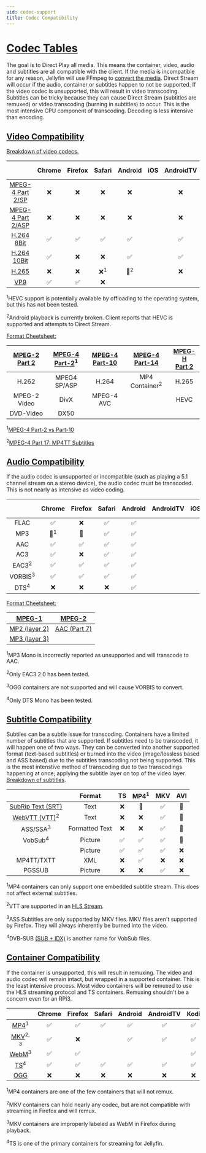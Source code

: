 ```yaml
---
uid: codec-support
title: Codec Compatibility
---
```


 # [Codec Tables](https://en.wikipedia.org/wiki/List_of_codecs "Wikipedia's list of all codecs")
 
The goal is to Direct Play all media. This means the container, video, audio and subtitles are all compatible with the client. If the media is incompatible for any reason, Jellyfin will use FFmpeg to [convert the media](http://howto-pages.org/ffmpeg/). Direct Stream will occur if the audio, container or subtitles happen to not be supported. If the video codec is unsupported, this will result in video transcoding. Subtitles can be tricky because they can cause Direct Stream (subtitles are remuxed) or video transcoding (burning in subtitles) to occur. This is the most intensive CPU component of transcoding. Decoding is less intensive than encoding. 

## [Video Compatibility](https://en.wikipedia.org/wiki/Comparison_of_video_container_formats "Wikipedia's video codec tables")

[Breakdown of video codecs.](https://developer.mozilla.org/en-US/docs/Web/Media/Formats/Video_codecs)

||Chrome|Firefox|Safari|Android|iOS|AndroidTV|[Roku](https://developer.roku.com/docs/specs/streaming.md)|Kodi|[MPV Shim](https://docs.jellyfin.org/general/clients/index.html#jellyfin-mpv-shim)|
|:---:|:---:|:---:|:---:|:---:|:---:|:---:|:---:|:---:|:---:|
|[MPEG-4 Part 2/SP](https://en.wikipedia.org/wiki/DivX)|❌|❌|❌|❌||❌||✅|✅|
|[MPEG-4 Part 2/ASP](https://en.wikipedia.org/wiki/MPEG-4_Part_2#Advanced_Simple_Profile_(ASP))|❌|❌|❌|❌||❌||✅|✅|
|[H.264 8Bit](https://caniuse.com/#feat=mpeg4 "H264 Browser Support Reference")|✅|✅|✅|✅||✅||✅|✅|
|[H.264 10Bit](https://caniuse.com/#feat=mpeg4 "H264 Browser Support Reference")|✅|❌|❌|✅||✅||✅|✅|
|[H.265](https://caniuse.com/#feat=hevc "HEVC Browser Support Reference")|❌|❌|❌<sup>1</sup>|🔶<sup>2</sup>||❌||✅|✅|
|[VP9](https://caniuse.com/#search=vp9 "V9 Browser Support Reference")|✅|✅|❌|||||||

<sup>1</sup>HEVC support is potentially available by offloading to the operating system, but this has not been tested.

<sup>2</sup>Android playback is currently broken. Client reports that HEVC is supported and attempts to Direct Stream.

[Format Cheetsheet:](https://en.wikipedia.org/wiki/MPEG-4#MPEG-4_Parts)

|[MPEG-2<br>Part 2](https://en.wikipedia.org/wiki/H.262/MPEG-2_Part_2)|[MPEG-4<br>Part-2](https://en.wikipedia.org/wiki/MPEG-4_Part_2)<sup>1</sup>|[MPEG-4<br>Part-10](https://en.wikipedia.org/wiki/Advanced_Video_Coding)|[MPEG-4<br>Part-14](https://en.wikipedia.org/wiki/MPEG-4_Part_14)|[MPEG-H<br>Part 2](https://en.wikipedia.org/wiki/High_Efficiency_Video_Coding)|
|:---:|:---:|:---:|:---:|:---:|
|H.262|MPEG4 SP/ASP|H.264|MP4 Container<sup>2</sup>|H.265|
|MPEG-2 Video|DivX|MPEG-4 AVC||HEVC|
|DVD-Video|DX50||||

<sup>1</sup>[MPEG-4 Part-2 vs Part-10](https://www.afterdawn.com/glossary/term.cfm/mpeg_4_part_10)

<sup>2</sup>[MPEG-4 Part 17: MP4TT Subtitles](https://en.wikipedia.org/wiki/MPEG-4_Part_17)

## [Audio Compatibility](https://en.wikipedia.org/wiki/Comparison_of_video_container_formats#Audio_coding_formats_support "Wikipedia's audio codec tables")

If the audio codec is unsupported or incompatible (such as playing a 5.1 channel stream on a stereo device), the audio codec must be transcoded. This is not nearly as intensive as video coding.

||Chrome|Firefox|Safari|Android|AndroidTV|iOS|Roku|Kodi|MPV Shim|
|:---:|:---:|:---:|:---:|:---:|:---:|:---:|:---:|:---:|:---:|
|FLAC|✅|❌|✅|✅||||✅|✅|
|MP3|🔶<sup>1</sup>|🔶|✅|✅||||✅|✅|
|AAC|✅|✅|✅|✅||||✅|✅|
|AC3|✅|❌|✅|✅||||✅|✅|
|EAC3<sup>2</sup>|✅|✅|✅|✅||||✅|✅|
|VORBIS<sup>3</sup>|✅|✅|✅|✅||||✅|✅|
|DTS<sup>4</sup>|❌|❌|❌|✅||||✅|✅|

[Format Cheetsheet:](https://en.wikipedia.org/wiki/Moving_Picture_Experts_Group#External_links)

|[MPEG-1](https://en.wikipedia.org/wiki/MPEG-1)|[MPEG-2](https://en.wikipedia.org/wiki/MPEG-2)|
|:---:|:---:|
|[MP2 (layer 2)](https://en.wikipedia.org/wiki/MPEG-1_Audio_Layer_II)|[AAC (Part 7)](https://en.wikipedia.org/wiki/Advanced_Audio_Coding)|
|[MP3 (layer 3)](https://en.wikipedia.org/wiki/MP3)||

<sup>1</sup>MP3 Mono is incorrectly reported as unsupported and will transcode to AAC.

<sup>2</sup>Only EAC3 2.0 has been tested.

<sup>3</sup>OGG containers are not supported and will cause VORBIS to convert.

<sup>4</sup>Only DTS Mono has been tested.

## [Subtitle Compatibility](https://en.wikipedia.org/wiki/Comparison_of_video_container_formats#Subtitle/caption_formats_support "Wikipedia's subtitle codec tables")

Subtiles can be a subtle issue for transcoding. Containers have a limited number of subtitles that are supported. If subtitles need to be transcoded, it will happen one of two ways. They can be converted into another supported format (text-based subtitles) or burned into the video (image/lossless based and ASS based) due to the subtitles transcoding not being supported. This is the most intenstive method of transcoding due to two transcodings happening at once; applying the subtitle layer on top of the video layer. [Breakdown of subtitles](https://www.afterdawn.com/guides/archive/subtitle_formats_explained.cfm).

||Format|TS|MP4<sup>1</sup>|MKV|AVI|
|:---:|:---:|:---:|:---:|:---:|:---:|
|[SubRip Text (SRT)](https://en.wikipedia.org/wiki/SubRip)|Text|❌|🔶|✅|🔶|
|[WebVTT (VTT)](https://en.wikipedia.org/wiki/WebVTT)<sup>2</sup>|Text|❌|❌|✅|🔶|
|ASS/SSA<sup>3</sup>|Formatted Text|❌|❌|✅|🔶|
|VobSub<sup>4</sup>|Picture|✅|✅|✅|🔶|
||Picture|✅|✅|✅|❌|
|MP4TT/TXTT|XML|❌|✅|❌|❌|
|PGSSUB|Picture|❌|❌|✅|❌|

<sup>1</sup>MP4 containers can only support one embedded subtitle stream. This does not affect external subtitles.

<sup>2</sup>VTT are supported in an [HLS Stream](https://helpx.adobe.com/adobe-media-server/dev/webvtt-subtitles-captions.html).

<sup>3</sup>ASS Subtitles are only supported by MKV files. MKV files aren't supported by Firefox. They will always inherently be burned into the video.

<sup>4</sup>DVB-SUB [(SUB + IDX)](https://forum.videohelp.com/threads/261451-Difference-between-SUB-and-IDX-file) is another name for VobSub files.

## [Container Compatibility](https://developer.mozilla.org/en-US/docs/Web/Media/Formats/Containers)

If the container is unsupported, this will result in remuxing. The video and audio codec will remain intact, but wrapped in a supported container. This is the least intensive process. Most video containers will be remuxed to use the HLS streaming protocol and TS containers. Remuxing shouldn't be a concern even for an RPi3.

||Chrome|Firefox|Safari|Android|AndroidTV|Kodi|Roku|
|:---:|:---:|:---:|:---:|:---:|:---:|:---:|:---:|
|[MP4](https://en.wikipedia.org/wiki/MPEG-4_Part_14)<sup>1</sup>|✅|✅|✅|✅|✅|✅|✅|
|[MKV](https://en.wikipedia.org/wiki/Matroska)<sup>2, 3</sup>|✅|❌||✅|✅|✅||
|[WebM](https://en.wikipedia.org/wiki/WebM)<sup>3</sup>|✅|✅||||✅||
|[TS](https://en.wikipedia.org/wiki/MPEG_transport_stream)<sup>4</sup>|✅|✅|✅|✅|✅|✅|✅|
|[OGG](https://en.wikipedia.org/wiki/Ogg)|❌|❌|❌|❌|❌|❌|❌|

<sup>1</sup>MP4 containers are one of the few containers that will not remux.

<sup>2</sup>MKV containers can hold nearly any codec, but are not compatible with streaming in Firefox and will remux.

<sup>3</sup>MKV containers are improperly labeled as WebM in Firefox during playback.

<sup>4</sup>TS is one of the primary containers for streaming for Jellyfin. 
